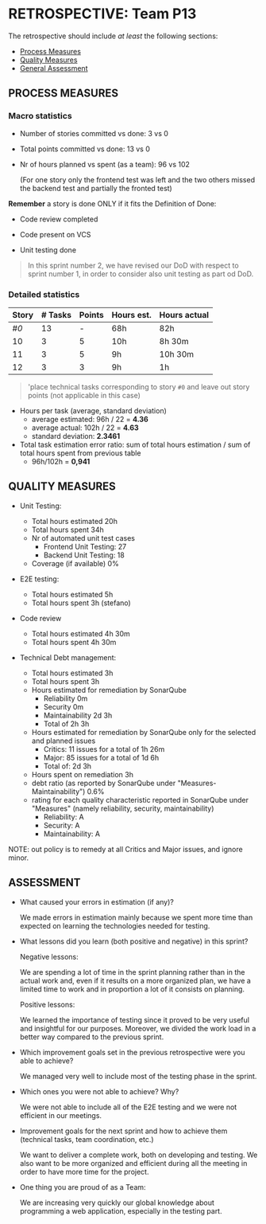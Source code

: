 RETROSPECTIVE: Team P13
=====================================

The retrospective should include _at least_ the following
sections:

- [Process Measures](#process-measures)
- [Quality Measures](#quality-measures)
- [General Assessment](#assessment)

## PROCESS MEASURES 

### Macro statistics

- Number of stories committed vs done: 3 vs 0 

- Total points committed vs done: 13 vs 0

- Nr of hours planned vs spent (as a team): 96 vs 102

  (For one story only the frontend test was left and the two others missed the backend test and partially the fronted test)

**Remember**  a story is done ONLY if it fits the Definition of Done:



- Code review completed

- Code present on VCS

- Unit testing done


> In this sprint number 2, we have revised our DoD with respect to sprint number 1, in order to consider also unit testing as part od DoD.


### Detailed statistics
<!--- Here I put calcules in comments

STORY 0: TASKS DONE = sprint planning(9h vs 9h), implement clock (2h vs 2h 15m), TD Estimation and Management (6h vs 5h15m), Resolve Github Issues (2h vs 2h), Responsive Interface (3h vs 3h), Put togheter documentation (1h vs 2h), Scrum meeting (6h vs 6h), Restospective (6h vs 6h) 
STORY 0: TASKS NOT DONE =SonarQube(3h vs 3h), Docker (6h vs 9h 30m), Backend testing (6h vs 16h30m), Frontend testing (10h vs 12h30m), Rearrange application behaviour according to system clock (8h vs 5h)

STORY 10: TASKS DONE: SPG-10:API (3h vs 3h), SPG-10:Backend (4h vs 4h)
STORY 10: TASKS NOT DONE: SPG-10:Frontend (3h vs 1h30m)

STORY 11: TASKS DONE: _None_
STORY 11: TASKS NOT DONE: SPG-11:Frontend (3h vs 6h), SPG-11:API (3h vs 2h15m), SPG-11:Backend (3h vs 2h15m)

STORY 12: TASKS DONE: _None_
STORY 12: TASKS NOT DONE: SPG-12:Frontend (3h vs 1h), SPG-12:API (3h vs 0h), SPG-12:Backend (3h vs 0h)
--->
| Story | # Tasks | Points | Hours est. | Hours actual |
| ----- | ------- | ------ | ---------- | ------------ |
| _#0_  |   13    | -      |      68h   |     82h      |
| 10    |     3   |     5  |      10h   |      8h 30m  |
|    11 |     3   |     5  |      9h    |    10h 30m   |
|    12 |     3   |     3  |      9h    |      1h      |


> 'place technical tasks corresponding to story `#0` and leave out story points (not applicable in this case)

- Hours per task (average, standard deviation)
  - average estimated: 96h / 22 =   **4.36**
  - average actual: 102h / 22 =   **4.63**
  - standard deviation: **2.3461**
- Total task estimation error ratio: sum of total hours estimation / sum of total hours spent from previous table
  - 96h/102h = **0,941**

  
## QUALITY MEASURES 

- Unit Testing:
  - Total hours estimated		20h
  - Total hours spent			34h
  - Nr of automated unit test cases 
    - Frontend Unit Testing: 27
    - Backend Unit Testing: 18
  - Coverage (if available)		0%
- E2E testing:
  - Total hours estimated		5h
  - Total hours spent			3h (stefano)
- Code review 
  - Total hours estimated 		4h 30m
  - Total hours spent			4h 30m

- Technical Debt management:		
  - Total hours estimated 		3h
  - Total hours spent			3h
  - Hours estimated for remediation by SonarQube		
    - Reliability 0m 
    - Security 0m
    - Maintainability 2d 3h
    - Total of 2h 3h
  - Hours estimated for remediation by SonarQube only for the selected and planned issues
    - Critics: 11 issues for a total of 1h 26m
    - Major: 85 issues for a total of 1d 6h
    - Total of: 2d 3h
  - Hours spent on remediation 														3h
  - debt ratio (as reported by SonarQube under "Measures-Maintainability")									0.6%
  - rating for each quality characteristic reported in SonarQube under "Measures" (namely reliability, security, maintainability)	
    - Reliability: A
    - Security: A
    - Maintainability: A

NOTE: out policy is to remedy at all Critics and Major issues, and ignore minor.

## ASSESSMENT

- What caused your errors in estimation (if any)?

  We made errors in estimation mainly because we spent more time than expected on learning the technologies needed for testing.

- What lessons did you learn (both positive and negative) in this sprint?

  Negative lessons:

  We are spending a lot of time in the sprint planning rather than in the actual work and, even if it results on a more organized plan, we have a limited time to work and in proportion a lot of it consists on planning.

  Positive lessons:

  We learned the importance of testing since it proved to be very useful and insightful for our purposes. Moreover, we divided the work load in a better way compared to the previous sprint.

- Which improvement goals set in the previous retrospective were you able to achieve?

    We managed very well to include most of the testing phase in the sprint.

- Which ones you were not able to achieve? Why?

    We were not able to include all of the E2E testing and we were not efficient in our meetings.

- Improvement goals for the next sprint and how to achieve them (technical tasks, team coordination, etc.)

  We want to deliver a complete work, both on developing and testing. We also want to be more organized and efficient during all the meeting in order to have more time for the project.  

- One thing you are proud of as a Team:

  We are increasing very quickly our global knowledge about programming a web application, especially in the testing part. 
